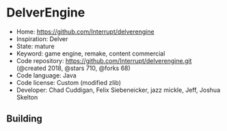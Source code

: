 # DelverEngine

- Home: https://github.com/Interrupt/delverengine
- Inspiration: Delver
- State: mature
- Keyword: game engine, remake, content commercial
- Code repository: https://github.com/Interrupt/delverengine.git (@created 2018, @stars 710, @forks 68)
- Code language: Java
- Code license: Custom (modified zlib)
- Developer: Chad Cuddigan, Felix Siebeneicker, jazz mickle, Jeff, Joshua Skelton

## Building
